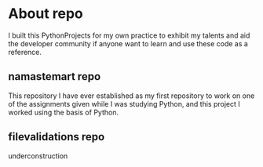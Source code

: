 # About repo
I built this PythonProjects for my own practice to exhibit my talents and aid the developer community if anyone want to learn and use these code as a reference.

## namastemart repo
This repository I have ever established as my first repository to work on one of the assignments given while I was studying Python, and this project I worked using the basis of Python.

## filevalidations repo
underconstruction